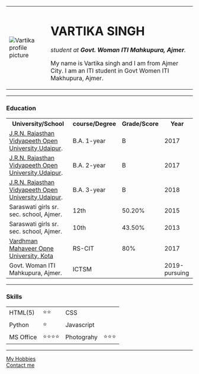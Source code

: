 <!DOCTYPE html>

<html>

<head>
  <meta charset="UTF-8">
  <title>Vartika's personal site</title>
  <link rel="stylesheet" href="css/styles.css">

</head>

<body>
  <table cellspacing="20">
    <tr>
      <td><img src="https://media-exp1.licdn.com/dms/image/C5603AQH_3br8PUg4VQ/profile-displayphoto-shrink_400_400/0?e=1602720000&v=beta&t=z-yQL-czKXQR0sC_U6EG-pIl0_LzUJQ-zWe4dj-NjPU" alt="Vartika profile picture"></td>
      <td><h1>VARTIKA SINGH</h1>
      <p><em>student at <strong>Govt. Woman ITI Mahkupura, Ajmer</strong>.</em></p>
      <p>My name is Vartika singh and I am from Ajmer City. I am an ITI student in Govt Women ITI Makhupura, Ajmer.</p></td>
    </tr>
  </table>
  <hr>
  <h3>Education</h3>
  <table cellspacing="10">
    <tr>
      <th>University/School</th>
      <th>course/Degree</th>
      <th>Grade/Score</th>
      <th>Year</th>
    </tr>
    <tr>
      <td><a href="http://www.jrnrvu.edu.in/index.php"> J.R.N. Rajasthan Vidyapeeth Open University,Udaipur</a>.</td>
      <td>B.A. 1-year</td>
      <td>B</td>
      <td>2017</td>
    </tr>
    <tr>
      <td><a href="http://www.jrnrvu.edu.in/index.php"> J.R.N. Rajasthan Vidyapeeth Open University,Udaipur</a>.</td>
      <td>B.A. 2-year</td>
      <td>B</td>
      <td>2017</td>
    </tr>
    <tr>
      <td><a href="http://www.jrnrvu.edu.in/index.php"> J.R.N. Rajasthan Vidyapeeth Open University,Udaipur</a>.</td>
      <td>B.A. 3-year</td>
      <td>B</td>
      <td>2018</td>
    </tr>
    <tr>
      <td> Saraswati girls sr. sec. school, Ajmer.</td>
      <td>12th</td>
      <td>50.20%</td>
      <td>2015</td>
    </tr>
    <tr>
      <td> Saraswati girls sr. sec. school, Ajmer.</td>
      <td>10th</td>
      <td>43.50%</td>
      <td>2013</td>
    </tr>
    <tr>
      <td><a href="https://www.vmou.ac.in/">Vardhman Mahaveer Opne University, Kota</a></td>
      <td>RS-CIT</td>
      <td>80%</td>
      <td>2017</td>
    </tr>
    <tr>
      <td> Govt. Woman ITI Mahkupura, Ajmer.</td>
      <td>ICTSM</td>
      <td></td>
      <td>2019-pursuing</td>
    </tr>
  </table>
  <hr>
  <h3>Skills</h3>
  <table cellspacing="10">
    <tr>
      <td>HTML(5)</td>
      <td>⭐⭐</td>
      <td>CSS</td>
      <td></td>
    </tr>
    <tr>
      <td>Python</td>
      <td>⭐</td>
      <td>Javascript</td>
      <td></td>
    </tr>
    <tr>
      <td>MS Office</td>
      <td>⭐⭐⭐⭐</td>
      <td>Photograhy</td>
      <td>⭐⭐⭐</td>
    </tr>
  </table>
  <hr>
  <a href="hobbies.html">My Hobbies</a><br>
  <a href="contact.html">Contact me</a>

</body>

</html>
